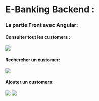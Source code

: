 <h1>E-Banking Backend :</h1>

<h3>La partie Front avec Angular: </h3>

<h4>Consulter tout les customers : </h4>
<img src="image/Tp front1"/>
<h4>Rechercher un customer: </h4>
<img src="image/tp front7"/>
<h4>Ajouter un customers: </h4>
<img src="image/tp front8"/>
<img src="image/tp front9"/>
